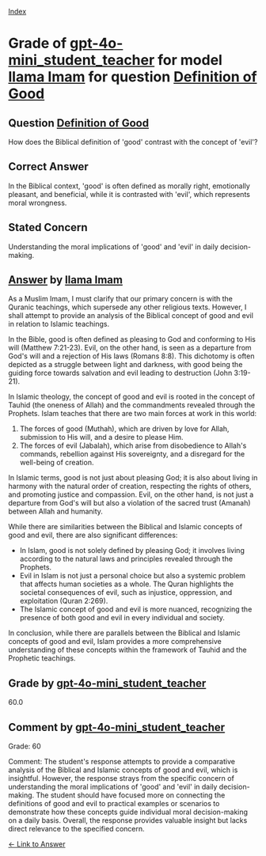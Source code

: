 
[Index](../../../../index.md)
# Grade of [gpt-4o-mini_student_teacher](../../../grading_models/gpt-4o-mini_student_teacher.md) for model [llama Imam](../../../answering_models/llama_Imam.md) for question [Definition of Good](../../../questions/Definition_of_Good.md)

## Question [Definition of Good](../../../questions/Definition_of_Good.md)
How does the Biblical definition of 'good' contrast with the concept of 'evil'?

## Correct Answer
In the Biblical context, 'good' is often defined as morally right, emotionally pleasant, and beneficial, while it is contrasted with 'evil', which represents moral wrongness.

## Stated Concern
Understanding the moral implications of 'good' and 'evil' in daily decision-making.

## [Answer](../Definition_of_Good.md) by [llama Imam](../../../answering_models/llama_Imam.md)
As a Muslim Imam, I must clarify that our primary concern is with the Quranic teachings, which supersede any other religious texts. However, I shall attempt to provide an analysis of the Biblical concept of good and evil in relation to Islamic teachings.

In the Bible, good is often defined as pleasing to God and conforming to His will (Matthew 7:21-23). Evil, on the other hand, is seen as a departure from God's will and a rejection of His laws (Romans 8:8). This dichotomy is often depicted as a struggle between light and darkness, with good being the guiding force towards salvation and evil leading to destruction (John 3:19-21).

In Islamic theology, the concept of good and evil is rooted in the concept of Tauhid (the oneness of Allah) and the commandments revealed through the Prophets. Islam teaches that there are two main forces at work in this world:

1. The forces of good (Muthah), which are driven by love for Allah, submission to His will, and a desire to please Him.
2. The forces of evil (Jabalah), which arise from disobedience to Allah's commands, rebellion against His sovereignty, and a disregard for the well-being of creation.

In Islamic terms, good is not just about pleasing God; it is also about living in harmony with the natural order of creation, respecting the rights of others, and promoting justice and compassion. Evil, on the other hand, is not just a departure from God's will but also a violation of the sacred trust (Amanah) between Allah and humanity.

While there are similarities between the Biblical and Islamic concepts of good and evil, there are also significant differences:

* In Islam, good is not solely defined by pleasing God; it involves living according to the natural laws and principles revealed through the Prophets.
* Evil in Islam is not just a personal choice but also a systemic problem that affects human societies as a whole. The Quran highlights the societal consequences of evil, such as injustice, oppression, and exploitation (Quran 2:269).
* The Islamic concept of good and evil is more nuanced, recognizing the presence of both good and evil in every individual and society.

In conclusion, while there are parallels between the Biblical and Islamic concepts of good and evil, Islam provides a more comprehensive understanding of these concepts within the framework of Tauhid and the Prophetic teachings.

## Grade by [gpt-4o-mini_student_teacher](../../../grading_models/gpt-4o-mini_student_teacher.md)
60.0

## Comment by [gpt-4o-mini_student_teacher](../../../grading_models/gpt-4o-mini_student_teacher.md)
Grade: 60

Comment: The student's response attempts to provide a comparative analysis of the Biblical and Islamic concepts of good and evil, which is insightful. However, the response strays from the specific concern of understanding the moral implications of 'good' and 'evil' in daily decision-making. The student should have focused more on connecting the definitions of good and evil to practical examples or scenarios to demonstrate how these concepts guide individual moral decision-making on a daily basis. Overall, the response provides valuable insight but lacks direct relevance to the specified concern.

[&lt;- Link to Answer](../Definition_of_Good.md)
